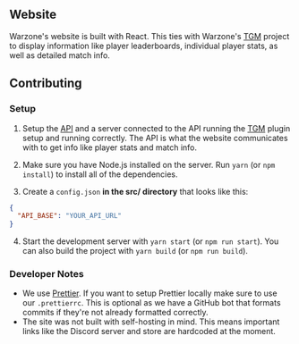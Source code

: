 ## Website

Warzone's website is built with React. This ties with Warzone's [TGM](https://github.com/WarzoneMC/Warzone) project to display information like player leaderboards, individual player stats, as well as detailed match info.

## Contributing

### Setup

1. Setup the [API](https://github.com/WarzoneMC/api) and a server connected to the API running the [TGM](https://github.com/WarzoneMC/Warzone) plugin setup and running correctly. The API is what the website communicates with to get info like player stats and match info.

2. Make sure you have Node.js installed on the server. Run `yarn` (or `npm install`) to install all of the dependencies.

3. Create a `config.json` **in the src/ directory** that looks like this:

```json
{
  "API_BASE": "YOUR_API_URL"
}
```

4. Start the development server with `yarn start` (or `npm run start`). You can also build the project with `yarn build` (or `npm run build`).

### Developer Notes

- We use [Prettier](https://prettier.io/). If you want to setup Prettier locally make sure to use our `.prettierrc`. This is optional as we have a GitHub bot that formats commits if they're not already formatted correctly.
- The site was not built with self-hosting in mind. This means important links like the Discord server and store are hardcoded at the moment.
